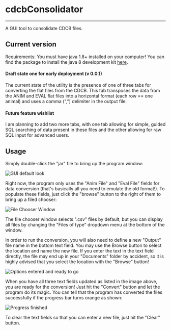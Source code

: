# cdcbConsolidator
---
A GUI tool to consolidate CDCB files. 

## Current version

Requirements: You must have java 1.8+ installed on your computer! You can find the package to install the java 8 development kit [here](https://www.oracle.com/technetwork/java/javase/downloads/jdk8-downloads-2133151.html).

#### Draft state one for early deployment (v 0.0.1)

The current state of the utility is the presence of one of three tabs for converting the flat files from the CDCB. This tab transposes the data from the ANIM and EVAL flat files into a horizontal format (each row == one animal) and uses a comma (",") delimiter in the output file. 

#### Future feature wishlist

I am planning to add two more tabs, with one tab allowing for simple, guided SQL searching of data present in these files and the other allowing for raw SQL input for advanced users. 

## Usage

Simply double-click the "jar" file to bring up the program window:

![GUI default look](https://lh3.googleusercontent.com/b9n4PhHrBwhahX-_MAKZlpPMPZyqMThE4vvTkmgO1B3_DOUk7W5fL6eYRG_yH9l1h71eCRo3vMD9fSEDvCM68fL0H-jNEFXiCOSQx2gpy4LvNya04pFbqo-o_JaexjWknC3Vo3BQPK8rnXJ18-24M4otj0auOvhM-6QVhAkwV-5vhK-nVZczSrW_gG713Jeus57nV0_PAn7_JN88MqZAa9Pl6jyWEyZ0pB28pgNipfYzL64sl7_eaQRIIjy14P_rV7kzx8Bddx951yxwgrOb_G_pycSRzjlZxzzKMaJ_AkeX4RU-7AiCX5Z2jECDDOvLZL1MebvI-fDcNbUQKrhm5-9cLyyP4eTVqxp3D8VFCknfA3R1WTG6aRwSADfLCj0Mxpewlo_GB-yPFRtLxf8yajS-1uMZ3Olv3fn8b0j4Q503ZU7OVgHKc0-dvIzuXg-XqR-QFiMk-0KEm0WgxtAYaGFJysCxUkEcCj6KcCdmdvz7t1xjM6OqLMtuFZEbvZmfETv6yMndBqYYVZQ-ZEsp0WCAg22ms0Jf84wZGQ06_cTE8ORIDX7UBcRQITTBYKJGMG3loBIaPafIK7IWx_OP7b9CyolQTYdqIpWm4C0njDJZG_3Fay5FseGXoeafG9kgDVg6p89WUJjKxCkbnzAbF_YVpvKzFACOBXGF7670jCk-o6AVJ-rJjg=w456-h429-no)

Right now, the program only uses the "Anim File" and "Eval File" fields for data conversion (that's basically all you need to emulate the old format!). To populate these fields, just click the "browse" button to the right of them to bring up a filed chooser:

![File Chooser Window](https://lh3.googleusercontent.com/eLLxeG2T8-cIIGR4_QQV8fqIDkVMxEFac_SpoJUuYnf4UvJ2cTAvz3AqPR6galh1SeS9y7K8Sy0eCeDaBvrJ9RbYXES4ZQz0doO7zBTI2BR7Y8uHV92sCu2elAaYo55Qsvc-tILjbbRChvfy0swsrGXrEv8KHhXTdK18nQ-HOnELBi17GKS_azXue2JQNiiEygHZ2VIJRQbqKRXm5kuma9LX4_YozxCakYE72dm56zcKVIBn42M1RxheLND5t7tB-KkkR7Hhz0TcBpHXWQlPzml1Za0LUwIy5br5anoovwb3dQ_VecYSfrNSe7Z5vDX6GehSoHnF4RMkGMXRykRHjMufU0G8rw6UGrsCgQHmNf6aNqmAfVNofjTnsH8p9PWeKBME9Q_TeL6lMobuIwcS32U5LuAs6JnoJbpoa2ab7P6Ne66IAGh3Ip_Jh9qKAHLPQVKgoHjTjZr7YT3jKtO_PHxBXz-c3vAdkZfN-UJDnMv11HebcSuSdZHy7N9eW6uFEm2_rgkP-MNPeW6ui_-_-_Z6sr8pO53DsiMmA65GF7GAjOj1jYLXBkbQHX96KwPcb6S-oSHQmzbEhcYVSY07E0G0NeoXIs6AqzOSY53-Ndbpe9DS_-dxSeCQ970LCnKpOFvw3mvDvp7McsVBqXWboQrAiWeHwJjKTLhxjU0cXXe7d9dzoMHJ4w=w821-h800-no)

The file chooser window selects ".csv" files by default, but you can display all files by changing the "Files of type" dropdown menu at the bottom of the window.

In order to run the conversion, you will also need to define a new "Output" file name in the bottom text field. You may use the Browse button to select the location and name the new file. If you enter the text in the text field directly, the file may end up in your "Documents" folder by accident, so it is highly advised that you select the location with the "Browse" button!

![Options entered and ready to go](https://lh3.googleusercontent.com/_NXyWUwB9pLgdu3X832FQ5npli_HUBiz7W7FZt4sGfPPQ-Z3Sszd8IMQNczGnUc0fGAnC9cbwjSGwMs0rNEJUrJ3KejNOLTZ1HxOuX_ZzWK9QTjsE9hNl97Hxdbk_SHWuVQlSE48CJaYeWQmiUWGHQV9bpsXkIeJCMGpPqz_5CxNkBHu02kH7PNhVLb_DqBgvvoi0YjIPSRd21yAYih9-hnOSiSLh12wQTwId8IOX-3wr-_Nn2ljCbyT2s9OzRgHbt4qtr-p6IjMwPkAx2Ct0Tw710v_RTTUMtvV1H_JID8zBobZ-0m9PJymZiLrz4ENb0I2VlduQfojeXfUcrSnAGeJCXmLNQNqAaku2lThN2_o7spsBP-ryWzBubf5tKybAO6zYAUPkYA7HAan9htOuNqpVwuJip1jWpXCQa6UvofZn6XbDUYPLlxwSC4hhd6xum0uJ7EOBWWKhcqhO-1m15rgN5H6vquzP8fnGkZ5TEgXDyLg-hwc_vksi683y1kfb12Hp846BjS7U7q3xSzuUkHnhXsFs_Il6CVJ4o3Hc0azcWIb95Hg9b8CZi5PruX9RZE7DtfNv0dulMdceOQ_3BkKkaveWrtCOz3W93PGgWw4KQvAwzusvm_Si5k8HR_BgK8fyZOniLNoKpXHcrImu5IW7M2swsdZQ5Z0h_nwZm4cbM50Am4dGw=w457-h424-no)

When you have all three text fields updated as listed in the image above, you are ready for the conversion! Just hit the "Convert" button and let the program do its magic. You can tell that the program has converted the files successfully if the progress bar turns orange as shown:

![Progress finished](https://lh3.googleusercontent.com/t_Q8a9BnS3gLWQ5PeUlm6bq-DdYnyH8n2pMaLUkRvhizQe7g0V-94j9nzCNizh1IHLLTocua80f2jWjGbfrmYUc-ocBWZDA0puNWUlR0Qz5XImpEpxyNai0qoOSqsPI-DSVlDO9nNEcHBs7mKjz8K2iz7Z_ajxFzbX9VXsJdGFXLd0zdywiq31pdOr1EgA38k1naMD8kzALwtDdob620FD5EGCNYzV2ebPKeug47MPozbySBYbhRpp86RhBLdFX2MNAr4pUrxGYNh7Z55mbrBr_eNhDVRag55C5K6rLJPpCoGO90oiti9HDkP_f37bk5sPa9zsP2I0lmtND7XEPvGTrQqNdaPtqCxiicw7TV_p0mOb54q5ziTMX-1-xLs0jbXjxjP4CO12cIPlPjNIUgDVr99J4WR393Hqb_yILedrXnmWLS8M_jtA6TzZkxU7FsEpTDiQKmU6gLTZ1niZYiUBxj1Wb2-BYSI5pgqqMgqvhrx25lAXqNzmRzXBX9I06gWuiclXRF2c9kBAcA7-iL5Y1IMi8KpIdT58PIiiVfnbVVAF_XNg4vzenDuurIKxJjPspTRLQYpPmjmGtc6YrI00qhusbFlz94lexaxigyZH02taVS8rmQD2Dr1NDZzUQeTuRIq0QjJ5xO0aN_yKr22VExggbIMFjoHJMTz8CJzv1bTV4nbzunxA=w458-h425-no)

To clear the text fields so that you can enter a new file, just hit the "Clear" button. 
